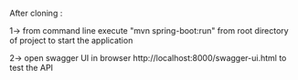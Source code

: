 After cloning :

1-> from command line execute "mvn spring-boot:run" from root directory of project to start the application

2-> open swagger UI in browser http://localhost:8000/swagger-ui.html to test the API
